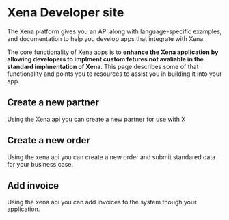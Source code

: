 # Xena Developer site

The Xena platform gives you an API along with language-specific examples, and documentation to help you develop apps that integrate with Xena.

The core functionality of Xena apps is to **enhance the Xena application by allowing developers to implment custom fetures not avaliable in the standard implmentation of Xena**. This page describes some of that functionality and points you to resources to assist you in building it into your app.


## Create a new partner

Using the Xena api you can create a new partner for use with X

## Create a new order

Using the xena api you can create a new order and submit standared data for your business case.

## Add invoice

Using the xena api you can add invoices to the system though your application.
